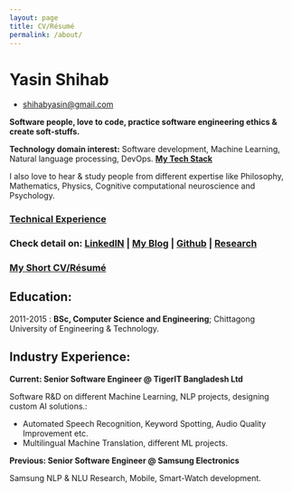 ```yaml
---
layout: page
title: CV/Résumé
permalink: /about/
---
```


Yasin Shihab
============

- [shihabyasin@gmail.com]()

**Software people, love to code, practice software engineering ethics & create soft-stuffs.**

 **Technology domain interest:** Software development, Machine Learning, 
Natural language processing, DevOps. [**My Tech Stack**](https://shihabyasin.github.io/my-tech-stack/2020/01/15/my-tech-stack.html)


 I also love to hear & study people from different expertise like Philosophy, Mathematics, Physics, Cognitive computational neuroscience and Psychology.


### [Technical Experience](https://shihabyasin.github.io/my-tech-stack/2020/01/15/my-tech-stack.html)


### **Check detail on:**    [LinkedIN](https://www.linkedin.com/in/yasinshihab/) | [My Blog](https://shihabyasin.github.io/) | [Github](https://github.com/ShihabYasin) | [Research](https://shihabyasin.github.io/rnd/2017/01/15/Research.html)

### [My Short CV/Résumé](https://github.com/ShihabYasin/shihabyasin.github.io/blob/gh-pages/cv/Yasin_Resume.pdf)  



## Education: 
2011-2015 :   **BSc, Computer Science and Engineering**; Chittagong University of Engineering & Technology.

## Industry Experience:

**Current: Senior Software Engineer @ TigerIT Bangladesh Ltd**

Software R&D on different Machine Learning, NLP projects, designing custom AI solutions.:

* Automated Speech Recognition, Keyword Spotting, Audio Quality Improvement etc.
* Multilingual Machine Translation, different ML projects.

**Previous: Senior Software Engineer @ Samsung Electronics**

  Samsung NLP & NLU Research, Mobile, Smart-Watch development.




<!-- Original link of my published papers, if null collect from here https://web.archive.org/

https://www.mecs-press.org/ijeme/ijeme-v7-n1/IJEME-V7-N1-5.pdf
https://ieeexplore.ieee.org/document/7760034
http://www.ijcsi.org/papers/IJCSI-13-2-8-11.pdf
http://www.ijcsi.org/papers/IJCSI-13-1-85-88.pdf
http://www.ijcsi.org/papers/IJCSI-13-1-85-88.pdf
https://ieeexplore.ieee.org/document/7488134 />